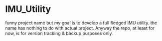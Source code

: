 # IMU_Utility
funny project name but my goal is to develop a full fledged IMU utility. the name has nothing to do with actual project. Anyway the repo, at least for now, is for version tracking &amp; backup purposes only.
